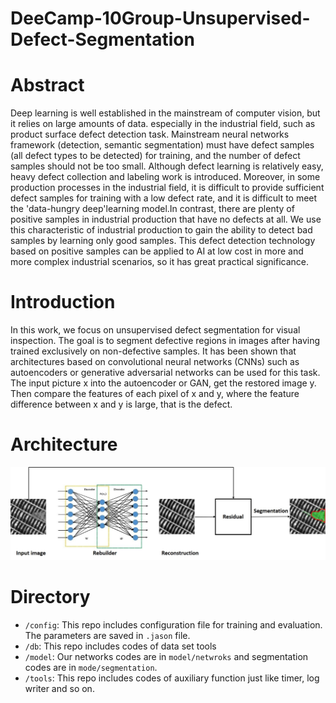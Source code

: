 # DeeCamp-10Group-Unsupervised-Defect-Segmentation

# Abstract
Deep learning is well established in the mainstream of computer vision, but it relies on large amounts of data.
especially in the industrial field, such as product surface defect detection task. Mainstream neural networks framework 
(detection, semantic segmentation) must have defect samples (all defect types to be detected) for training, and the number 
of defect samples should not be too small. Although defect learning is relatively easy, heavy defect collection and labeling 
work is introduced. Moreover, in some production processes in the industrial field, it is difficult to provide sufficient 
defect samples for training with a low defect rate, and it is difficult to meet the 'data-hungry deep'learning model.In contrast, 
there are plenty of positive samples in industrial production that have no defects at all. We use this characteristic 
of industrial production to gain the ability to detect bad samples by learning only good samples. This defect detection technology 
based on positive samples can be applied to AI at low cost in more and more complex industrial scenarios, so it has great practical significance.

# Introduction
In this work, we focus on unsupervised defect segmentation for visual inspection. 
The goal is to segment defective regions in images after having trained exclusively on
non-defective samples. It has been shown that architectures based on convolutional neural networks (CNNs) such
as autoencoders or generative adversarial networks can be used for this task.
The input picture x into the autoencoder or GAN, get the restored image y. 
Then compare the features of each pixel of x and y, where the feature difference between x and y is large, that is
the defect.

# Architecture
![architecture](https://github.com/shuaizzZ/DeeCamp-10Group-Unsupervised-Defect-Segmentation/blob/master/architecture.jpg)

# Directory 
- `/config`: This repo includes configuration file for training and evaluation. The parameters are saved in `.jason` file.
- `/db`: This repo includes codes of data set tools
- `/model`: Our networks codes are in `model/netwroks` and segmentation codes are in `mode/segmentation`.
- `/tools`: This repo includes codes of auxiliary function just like timer, log writer and so on. 
